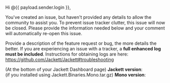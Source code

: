 Hi @{{ payload.sender.login }},

You've created an issue, but haven't provided any details to allow the community to assist you. To prevent issue tracker clutter, this issue will now be closed. Please provide the information needed below and your comment will automatically re-open this issue.

Provide a description of the feature request or bug, the more details the better.
If you are experiencing an issue with a tracker, a **full enhanced log must be included**. Instructions for obtaining logs are here: https://github.com/Jackett/Jackett#troubleshooting

(At the bottom of your Jackett Dashboard page) **Jackett version**:  
(if you installed using Jackett.Binaries.Mono.tar.gz) **Mono version**:
